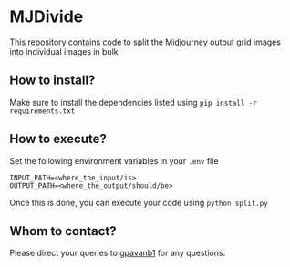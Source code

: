 # MJDivide

This repository contains code to split the [Midjourney]() output grid images into individual images in bulk

## How to install?
Make sure to install the dependencies listed using `pip install -r requirements.txt`

## How to execute?
Set the following environment variables in your `.env` file
```
INPUT_PATH=<where_the_input/is>
OUTPUT_PATH=<where_the_output/should/be>
```

Once this is done, you can execute your code using `python split.py`

## Whom to contact?
Please direct your queries to [gpavanb1](https://github.com/gpavanb1/) for any questions.